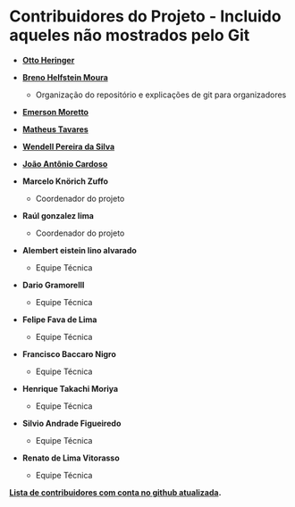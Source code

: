 Contribuidores do Projeto - Incluido aqueles não mostrados pelo Git
============================================

* **[Otto Heringer](https://github.com/OttoHeringer)**

* **[Breno Helfstein Moura](https://github.com/breno-helf/)**

  * Organização do repositório e explicações de git para organizadores

* **[Emerson Moretto](https://github.com/emersonmoretto)**

* **[Matheus Tavares](https://github.com/matheustavares)**

* **[Wendell Pereira da Silva](https://github.com/silvawp)**

* **[João Antônio Cardoso](https://github.com/joaoantoniocardoso)**

* **Marcelo Knörich Zuffo**

  * Coordenador do projeto

* **Raúl gonzalez lima**

  * Coordenador do projeto

* **Alembert eistein lino alvarado**

  * Equipe Técnica

* **Dario GramorellI**

  * Equipe Técnica

* **Felipe Fava de Lima**

  * Equipe Técnica

* **Francisco Baccaro Nigro**

  * Equipe Técnica

* **Henrique Takachi Moriya**

  * Equipe Técnica

* **Silvio Andrade Figueiredo**

  * Equipe Técnica

* **Renato de Lima Vitorasso**

  * Equipe Técnica

**[Lista de contribuidores com conta no github atualizada](https://github.com/Inspire-Poli-USP/Inspire-OpenLung/graphs/contributors).**

